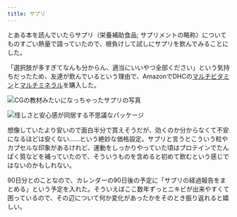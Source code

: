 ```yaml
---
title: サプリ
---
```

とある本を読んでいたらサプリ（栄養補助食品; サプリメントの略称）についてものすごい熱量で語っていたので、根負けして試しにサプリを飲んでみることにした。

「選択肢が多すぎてなんも分からん、適当にいいやつ全部ください」という気持ちだったため、友達が飲んでいるという理由で、AmazonでDHCの[マルチビタミン](https://www.amazon.co.jp/dp/B00GX1E3R6?th=1)と[マルチミネラル](https://www.amazon.co.jp/dp/B01MSSWA5K)を購入した。

![](https://lh3.googleusercontent.com/docs/ADP-6oHD8O3-jtnXchRTDDK9-0ksvv7KcWDW8529UiiDulTY0pGub2xORIXmIfTW2eywfLjJ-OEnUEnM7eCvgOaBtbUQxPeg9YQM9XTccQBiSja41Mb1rNyGQRBaWETwDr-FIusBeRRYm3SuIfk9PvTuHN-2y4yy75mS02uPrQKo3_45CzztNVOlQM-sB9QOjACOaPsJRTgqzAmAQn9pm0NfFVOlIYqOj74yOUYrpd6neF23NlLsk5pq8p9AyRM3o0qfdHHwuKSgL9thMXw2JrVysrdW7a-4yKJelpulFQT3nAarobpCwdCtHVTSswmSj2KdnFqt3R2UMR6kvo8e1gF153OU9osq-3x8GVOX77oUPCj8Rwooeqz86uTew3lNqQETHUqtQFpPNdPLpAdbI4IKBpls-V6Xrl6vTyn8d3kGW-8GNJiPp4cMR4Vh1B_9utIoPdvEC-9XNnHSsUb0gUHyqNsYh84fL1bClnmEda1Hh0CKjtOesUSSyoFO3TlU8gXRlBM9pmhpnYJlyPJ17cl1slDxISlJ6KU7nPBwsyrgDR6mtFsuYs158HakmCf4UBnhthY6gniA03KQS1WYWEhv-An55N-RcgNh6k5RTFW7LiEQgc6MGVUoI4hjxh4XuKaEUyM7086Yjz_TJuH6HzwkxqfOax_qJ0gWZ6_bO1XM0Ru-a4Q-Cui34GldMMWOPMLcqf4lbh1Z3a9uOWcpvvSrK7HeIhuB_eGctcFrCtHFLAzYYVjyCDBEEXvoA_woCpxdBzpceyKQuCll4hJDQVu3a4QVdZyfAlB_YqyGEpYYhMIqec44UxOm3sa7Zn4X-ISTqlevv0PpEzRDh5G3WE0vWd3jxSTFtEhyprSvQfTN4__a0xAKmuLoxQIbnEbnUyEAxMPbdSf1fL_cY_XnOgS42elGbYaop1WN7Rpxbe78gt0fK6v0l2gllud_Z3oEY7Vlkku-7fjTQYk0y4bcuD1Wq3Vk7nyZavO_XgkJY8S4Eg8XOc4wnCc2Jthpeh4jfdiCJWa3IyKdBkYUP2qXhgHMpGhxlhBhwXKBgr4HPMbTHrLMHA_HVIve-5OskmtZ_di1j4opKn0wi93o21kO-9Zffzw-gTNbWO4ZKgOasjySr-LSTvBcl_yYwuoGBKEncbi78djQGE2OP_Pj_hQNB4P97pVZv4ZcJd5sn4aRXaxMEzdcmzaUvWTQWZSXrtIkP2Dl3eAK6t-IZznhmfFz8bDvwffgXDz-7lhSmSzyrTUX0DcbCZIJ "CGの教材みたいになっちゃったサプリの写真")

![](https://lh3.googleusercontent.com/docs/ADP-6oGz0yuL--2eHiUDeb0bpFEYwGd6sS8U6zmmsthJe2U6W5hzPA_aqFbTQSEX8zsqDUjbxwsSozxDaiRIvaHzQ1S0jPWM4qEOzWC3DhCLv4Ged50AmH_Pb_1AicHlgrt6U0ckpasUMwMFOXZpSw-ShiAQsbPmkDSsM-WjIZcJ2nmg2MvBASrv-JOTXZyIZvrcziUQRx_ke0wUVpu0YIy55CQoF7XPAyjk3vIi8-HLIbBI6Nt_hY7wzCLihwFGGeBD_kfs0VYdhA4y07tXTasusUOBQ5kjQu4oaaF5e9EEol1x8VCsakpcYAEQXigULqEDaLf0GA9pXejFxtiRGMSfdJ3SudJEYscKPy6tlhr4IC2SYC9ZZUD27Rd-8Z5URauUHpkSmRvHaLYw9SaloFRAFncCM2GG8nSzaflylAXjgNV1Ou12U2QMoaJjDEp9A4G5u_XAoa1G_ysvtSmk_pmhzvV4qkOmO7tIusNh7F_JdOvH0DXxsXkrxA6DQqA-obK1JvyNxKbJFzh4NYW8ewemqcwOntsc_d9o_q4bzvW7xfLVWlJFlYk0DKq3XLV0RRxxHlT2Oe3evL87p-KD5cSNMtzoG9oPm7NpNyjBboUVc3zLm8zOEYL8kqzCawCS9gpUL7xiJGWHRnXfiPbqFxkwMvPTd1E1apXVYCs7fIlOaLygzM9vJQOFcmkG3dOBjXFE3MqQC_oS1xv0p9U-BXLFlyoemWr4PjvuJesFG5W7IVFFhSrNoKvtYVg2oJNcWJPPT_Hy3kLfepuS_GDP30pAxosPmRQ5bv6-Ccf3zxX-3PWrN3xOkHYGcJcC2XLfSHn0IytMkddZKZ-8uIfWXhDKaKdlrwdC0pl84AfF-cBAOFpj6djUk-e0jDRv26hndnS6tS92F1o0zlMeJkOkZ_kuFO7ctNpUJMbCZUODClFYp3kXNKtFMyIQxg2dm8pg32hqzTzV6Ci3xye-xq4v7SPMjeJhtJ2rvUN0Dm2LZh1pLLmN5_to0rfwgPFQIhhxReUc8ao_9FxBEcsJuZ8xM3ufFVv_FBqrUQKLOID7Fwkg0Gyp2H-FgWVfT-8AAPZhHnQsI0lhOYdrNUSEa-orHKmt-OHKuGsqx8j_UdPcNr9UHYwzsWlBnsYvDzBjreKE4e2p1dHrKqyu0Tf6T1ZuayAqf_ydiWjYkFasaArRYzgEAAGARGBw5KyoeshqaqLS4Qv80RqVM8QZzgSyV4Yw8B7zdVvZY1IYoeFH3xzYZvf5bLwfAbEk "怪しさと安心感が同居する不思議なパッケージ")

想像していたより安いので面白半分で買えそうだが、効くのか分からなくて不安になるほどは安くない……という絶妙な価格設定。サプリと言うとこういう粒やカプセルな印象があるけれど、運動をしっかりやっていた頃はプロテインでたんぱく質などを補っていたので、そういうものを含めると初めて飲むという感じではないのかもしれない。

90日分とのことなので、カレンダーの90日後の予定に「サプリの経過報告をまとめる」という予定を入れた。そういえばここ数年ずっとニキビが出来やすくて困っているので、その辺について何か変化があったかをそのとき振り返れると嬉しい。
